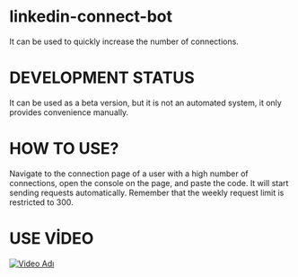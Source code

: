 # linkedin-connect-bot
It can be used to quickly increase the number of connections.

# DEVELOPMENT STATUS
It can be used as a beta version, but it is not an automated system, it only provides convenience manually.

# HOW TO USE?
Navigate to the connection page of a user with a high number of connections, open the console on the page, and paste the code. It will start sending requests automatically. Remember that the weekly request limit is restricted to 300.

# USE VİDEO 
[![Video Adı](https://img.youtube.com/vi/tpSE4db6VKk&ab/maxresdefault.jpg)](https://www.youtube.com/watch?v=tpSE4db6VKk&ab)
